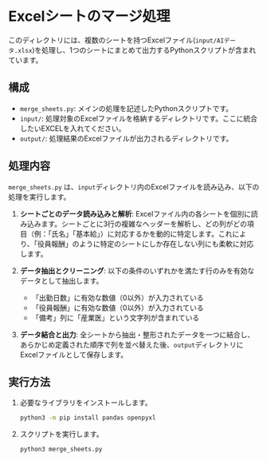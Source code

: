 # Excelシートのマージ処理

このディレクトリには、複数のシートを持つExcelファイル(`input/AIデータ.xlsx`)を処理し、1つのシートにまとめて出力するPythonスクリプトが含まれています。

## 構成

- `merge_sheets.py`: メインの処理を記述したPythonスクリプトです。
- `input/`: 処理対象のExcelファイルを格納するディレクトリです。ここに統合したいEXCELを入れてください。
- `output/`: 処理結果のExcelファイルが出力されるディレクトリです。

## 処理内容

`merge_sheets.py` は、`input`ディレクトリ内のExcelファイルを読み込み、以下の処理を実行します。

1.  **シートごとのデータ読み込みと解析**: Excelファイル内の各シートを個別に読み込みます。シートごとに3行の複雑なヘッダーを解析し、どの列がどの項目（例：「氏名」「基本給」）に対応するかを動的に特定します。これにより、「役員報酬」のように特定のシートにしか存在しない列にも柔軟に対応します。

2.  **データ抽出とクリーニング**: 以下の条件のいずれかを満たす行のみを有効なデータとして抽出します。
    - 「出勤日数」に有効な数値（0以外）が入力されている
    - 「役員報酬」に有効な数値（0以外）が入力されている
    - 「備考」列に「産業医」という文字列が含まれている

3.  **データ結合と出力**: 全シートから抽出・整形されたデータを一つに結合し、あらかじめ定義された順序で列を並べ替えた後、`output`ディレクトリにExcelファイルとして保存します。

## 実行方法

1.  必要なライブラリをインストールします。
    ```bash
    python3 -m pip install pandas openpyxl
    ```

2.  スクリプトを実行します。
    ```bash
    python3 merge_sheets.py
    ```